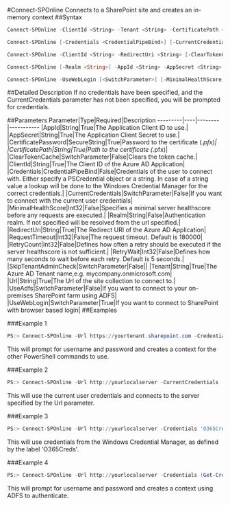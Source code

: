 #Connect-SPOnline
Connects to a SharePoint site and creates an in-memory context
##Syntax
```powershell
Connect-SPOnline -ClientId <String> -Tenant <String> -CertificatePath <String> -CertificatePassword <SecureString> [-MinimalHealthScore <Int32>] [-RetryCount <Int32>] [-RetryWait <Int32>] [-RequestTimeout <Int32>] [-SkipTenantAdminCheck [<SwitchParameter>]] -Url <String>
```


```powershell
Connect-SPOnline [-Credentials <CredentialPipeBind>] [-CurrentCredentials [<SwitchParameter>]] [-UseAdfs [<SwitchParameter>]] [-MinimalHealthScore <Int32>] [-RetryCount <Int32>] [-RetryWait <Int32>] [-RequestTimeout <Int32>] [-SkipTenantAdminCheck [<SwitchParameter>]] -Url <String>
```


```powershell
Connect-SPOnline -ClientId <String> -RedirectUri <String> [-ClearTokenCache [<SwitchParameter>]] [-MinimalHealthScore <Int32>] [-RetryCount <Int32>] [-RetryWait <Int32>] [-RequestTimeout <Int32>] [-SkipTenantAdminCheck [<SwitchParameter>]] -Url <String>
```


```powershell
Connect-SPOnline [-Realm <String>] -AppId <String> -AppSecret <String> [-MinimalHealthScore <Int32>] [-RetryCount <Int32>] [-RetryWait <Int32>] [-RequestTimeout <Int32>] [-SkipTenantAdminCheck [<SwitchParameter>]] -Url <String>
```


```powershell
Connect-SPOnline -UseWebLogin [<SwitchParameter>] [-MinimalHealthScore <Int32>] [-RetryCount <Int32>] [-RetryWait <Int32>] [-RequestTimeout <Int32>] [-SkipTenantAdminCheck [<SwitchParameter>]] -Url <String>
```


##Detailed Description
If no credentials have been specified, and the CurrentCredentials parameter has not been specified, you will be prompted for credentials.

##Parameters
Parameter|Type|Required|Description
---------|----|--------|-----------
|AppId|String|True|The Application Client ID to use.|
|AppSecret|String|True|The Application Client Secret to use.|
|CertificatePassword|SecureString|True|Password to the certificate (*.pfx)|
|CertificatePath|String|True|Path to the certificate (*.pfx)|
|ClearTokenCache|SwitchParameter|False|Clears the token cache.|
|ClientId|String|True|The Client ID of the Azure AD Application|
|Credentials|CredentialPipeBind|False|Credentials of the user to connect with. Either specify a PSCredential object or a string. In case of a string value a lookup will be done to the Windows Credential Manager for the correct credentials.|
|CurrentCredentials|SwitchParameter|False|If you want to connect with the current user credentials|
|MinimalHealthScore|Int32|False|Specifies a minimal server healthscore before any requests are executed.|
|Realm|String|False|Authentication realm. If not specified will be resolved from the url specified.|
|RedirectUri|String|True|The Redirect URI of the Azure AD Application|
|RequestTimeout|Int32|False|The request timeout. Default is 180000|
|RetryCount|Int32|False|Defines how often a retry should be executed if the server healthscore is not sufficient.|
|RetryWait|Int32|False|Defines how many seconds to wait before each retry. Default is 5 seconds.|
|SkipTenantAdminCheck|SwitchParameter|False||
|Tenant|String|True|The Azure AD Tenant name,e.g. mycompany.onmicrosoft.com|
|Url|String|True|The Url of the site collection to connect to.|
|UseAdfs|SwitchParameter|False|If you want to connect to your on-premises SharePoint farm using ADFS|
|UseWebLogin|SwitchParameter|True|If you want to connect to SharePoint with browser based login|
##Examples

###Example 1
```powershell
PS:> Connect-SPOnline -Url https://yourtenant.sharepoint.com -Credentials (Get-Credential)
```
This will prompt for username and password and creates a context for the other PowerShell commands to use.
 

###Example 2
```powershell
PS:> Connect-SPOnline -Url http://yourlocalserver -CurrentCredentials
```
This will use the current user credentials and connects to the server specified by the Url parameter.
    

###Example 3
```powershell
PS:> Connect-SPOnline -Url http://yourlocalserver -Credentials 'O365Creds'
```
This will use credentials from the Windows Credential Manager, as defined by the label 'O365Creds'.
    

###Example 4
```powershell
PS:> Connect-SPOnline -Url http://yourlocalserver -Credentials (Get-Credential) -UseAdfs
```
This will prompt for username and password and creates a context using ADFS to authenticate.
    

